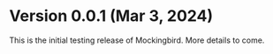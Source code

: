# Version 0.0.1 (Mar 3, 2024)

This is the initial testing release of Mockingbird. More details to come.
